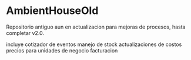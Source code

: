 # AmbientHouseOld

Repositorio antiguo aun en actualizacion para mejoras de procesos, hasta completar v2.0.

incluye cotizador de eventos
manejo de stock
actualizaciones de costos precios para unidades de negocio
facturacion
